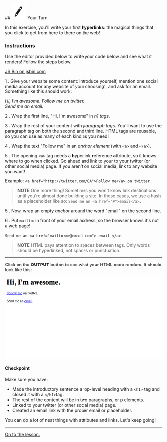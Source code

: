 
##![Your Turn](../assets/exercise.png) Your Turn

In this exercise, you'll write your first **hyperlinks**: the magical things that you click to get from here to there on the web!

### Instructions

Use the editor provided below to write your code below and see what it renders! Follow the steps below.

<a class="jsbin-embed" href="http://jsbin.com/zevojec/embed?html&height=600px">JS Bin on jsbin.com</a><script src="http://static.jsbin.com/js/embed.min.js?3.35.11"></script>

1 . Give your website some content: introduce yourself, mention one social media account (or any website of your choosing), and ask for an email. Something like this should work:

*Hi, I'm awesome.
Follow me on twitter.  
Send me an email.*

2 . Wrap the first line, "Hi, I'm awesome" in *h1 tags*.

3 . Wrap the rest of your content with *paragraph tags*. You'll want to use the paragraph tag on both the second and third line. HTML tags are reusable, so you can use as many of each kind as you need!

4 . Wrap the text "Follow me" in an *anchor element* (with `<a>` and `</a>`).

5 . The opening `<a>` tag needs a **h**yperlink **r**eference **a**ttribute, so it knows where to go when clicked. Go ahead and link to your to your twitter (or other social media) page. If you aren't on social media, link to any website you want!

Example:
`<a href="http://twitter.com/GA">Follow me</a> on twitter.`

> **NOTE** One more thing! Sometimes you won't know link destinations until you're almost done building a site. In those cases, we use a hash as a placeholder like so: `Send me an <a href="#">email</a>.`

5 . Now, wrap an empty *anchor* around the word "email" on the second line.

6 . Put `mailto`: in front of your email address, so the browser knows it's not a web page!

`Send me an <a href="mailto:me@email.com"> email </a>.`

> **NOTE** HTML pays attention to spaces between tags. Only words should be hyperlinked, not spaces or punctuation.

---
Click on the **OUTPUT** button to see what your HTML code renders. It should look like this:

![](../assets/elkwebdesign/hyperlinks.png)


#### Checkpoint

Make sure you have:

- Made the introductory sentence a top-level heading with a `<h1>` tag and closed it with a `</h1>`tag.
- The rest of the content will be in two paragraphs, or p elements.
- Linked to your twitter (or other social media) page.
- Created an email link with the proper email or placeholder.


You can do a lot of neat things with attributes and links. Let's keep going!

---

[On to the lesson.](08_lesson.md)
